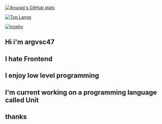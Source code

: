 [![Anurag's GitHub stats](https://github-readme-stats.vercel.app/api?username=argvsc47&theme=radical&show_icons=true)](https://github.com/anuraghazra/github-readme-stats)

[![Top Langs](https://github-readme-stats.vercel.app/api/top-langs/?username=argvsc47&theme=radical)](https://github.com/anuraghazra/github-readme-stats)

[![trophy](https://github-profile-trophy.vercel.app/?username=argvsc47&theme=radical)](https://github.com/ryo-ma/github-profile-trophy)

## Hi i'm argvsc47
## I hate Frontend
## I enjoy low level programming
## I'm current working on a programming language called Unit
## thanks
